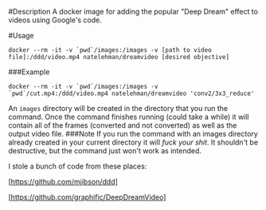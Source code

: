 #Description
A docker image for adding the popular "Deep Dream" effect to videos using Google's code.

#Usage

```
docker --rm -it -v `pwd`/images:/images -v [path to video file]:/ddd/video.mp4 natelehman/dreamvideo [desired objective]
```
###Example

```
docker --rm -it -v `pwd`/images:/images -v `pwd`/cut.mp4:/ddd/video.mp4 natelehman/dreamvideo 'conv2/3x3_reduce'
```


An `images` directory will be created in the directory that you run the command. Once the command finishes running (could take a while) it will contain all of the frames (converted and not converted) as well as the output video file.
###Note
If you run the command with an images directory already created in your current directory it will *fuck your shit*. It shouldn't be destructive, but the command just won't work as intended.




I stole a bunch of code from these places:

[https://github.com/mjibson/ddd]

[https://github.com/graphific/DeepDreamVideo]

